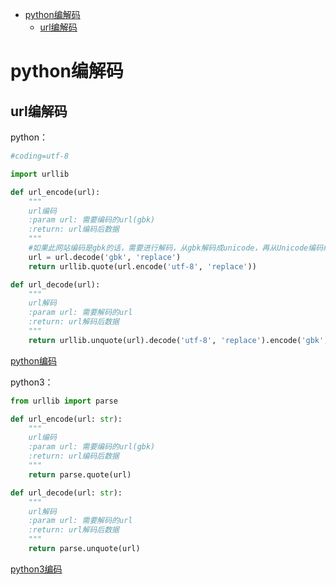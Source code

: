 <!-- TOC -->

- [python编解码](#python编解码)
    - [url编解码](#url编解码)

<!-- /TOC -->

# python编解码

## url编解码

python：
```py
#coding=utf-8

import urllib

def url_encode(url):
    """
    url编码
    :param url: 需要编码的url(gbk)
    :return: url编码后数据
    """
    #如果此网站编码是gbk的话，需要进行解码，从gbk解码成unicode，再从Unicode编码编码为utf-8格式。
    url = url.decode('gbk', 'replace')
    return urllib.quote(url.encode('utf-8', 'replace'))

def url_decode(url):
    """
    url解码
    :param url: 需要解码的url
    :return: url解码后数据
    """
    return urllib.unquote(url).decode('utf-8', 'replace').encode('gbk', 'replace')
```
[python编码](https://github.com/matiastang/python-story/blob/master/src/python_encod_decode.py)

python3：
```py
from urllib import parse

def url_encode(url: str):
    """
    url编码
    :param url: 需要编码的url(gbk)
    :return: url编码后数据
    """
    return parse.quote(url)

def url_decode(url: str):
    """
    url解码
    :param url: 需要解码的url
    :return: url解码后数据
    """
    return parse.unquote(url)
```
[python3编码](https://github.com/matiastang/python-story/blob/master/src/python3_encod_decode.py)
